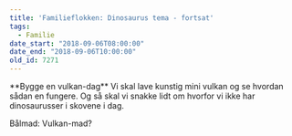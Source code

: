 ```yaml
---
title: 'Familieflokken: Dinosaurus tema - fortsat'
tags:
  - Familie
date_start: "2018-09-06T08:00:00"
date_end: "2018-09-06T10:00:00"
old_id: 7271
---
```

<p class="Textbody">**Bygge en vulkan-dag** Vi skal lave kunstig mini vulkan og se hvordan sådan en fungere. Og så skal vi snakke lidt om hvorfor vi ikke har dinosaurusser i skovene i dag.</p>

Bålmad: Vulkan-mad?